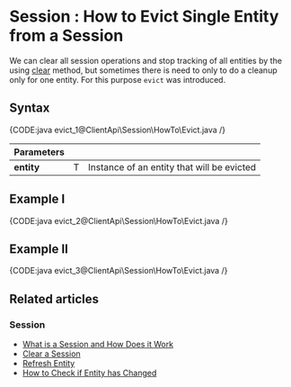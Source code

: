 # Session : How to Evict Single Entity from a Session

We can clear all session operations and stop tracking of all entities by the using [clear](../../../client-api/session/how-to/clear-a-session) method, but sometimes there is need to only to do a cleanup only for one entity. For this purpose `evict` was introduced.

## Syntax

{CODE:java evict_1@ClientApi\Session\HowTo\Evict.java /}

| Parameters | | |
| ------------- | ------------- | ----- |
| **entity** | T | Instance of an entity that will be evicted |

## Example I

{CODE:java evict_2@ClientApi\Session\HowTo\Evict.java /}

## Example II

{CODE:java evict_3@ClientApi\Session\HowTo\Evict.java /}

## Related articles

### Session

- [What is a Session and How Does it Work](../../../client-api/session/what-is-a-session-and-how-does-it-work)
- [Clear a Session](../../../client-api/session/how-to/clear-a-session)
- [Refresh Entity](../../../client-api/session/how-to/refresh-entity)
- [How to Check if Entity has Changed](../../../client-api/session/how-to/check-if-entity-has-changed)
